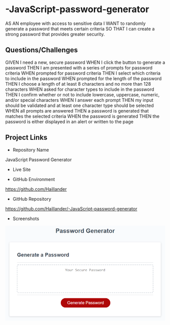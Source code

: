 # -JavaScript-password-generator

AS AN employee with access to sensitive data
I WANT to randomly generate a password that meets certain criteria
SO THAT I can create a strong password that provides greater security.

## Questions/Challenges

GIVEN I need a new, secure password
WHEN I click the button to generate a password
THEN I am presented with a series of prompts for password criteria
WHEN prompted for password criteria
THEN I select which criteria to include in the password
WHEN prompted for the length of the password
THEN I choose a length of at least 8 characters and no more than 128 characters
WHEN asked for character types to include in the password
THEN I confirm whether or not to include lowercase, uppercase, numeric, and/or special characters
WHEN I answer each prompt
THEN my input should be validated and at least one character type should be selected
WHEN all prompts are answered
THEN a password is generated that matches the selected criteria
WHEN the password is generated
THEN the password is either displayed in an alert or written to the page

### 

## Project Links

* Repository Name

JavaScript Password Generator

* Live Site



* GitHub Environment

https://github.com/Haillander

* GitHub Repository

https://github.com/Haillander/-JavaScript-password-generator

* Screenshots

![The Horiseon webpage includes a navigation bar, a header image, and cards with text and images at the bottom of the page.](./assets/images/03-javascript-homework-demo%20(1).png)